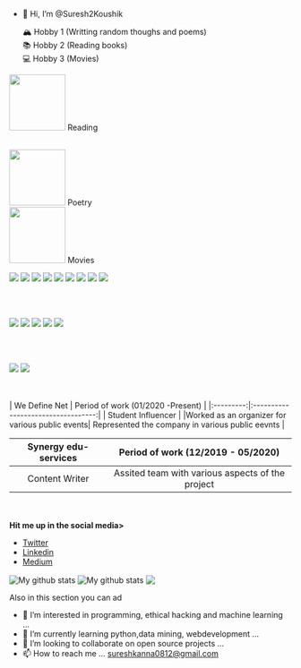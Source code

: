 - 👋 Hi, I’m @Suresh2Koushik

    🏔  Hobby 1 (Writting random thoughs and poems)  
   📚 Hobby 2 (Reading books)  
   💻  Hobby 3 (Movies) 

<img src="https://cdn.pixabay.com/photo/2014/09/05/18/32/old-books-436498_1280.jpg" width="100px"> Reading  
<br>

<img src="https://external-content.duckduckgo.com/iu/?u=https%3A%2F%2Fi.pinimg.com%2Foriginals%2F1a%2F2f%2Fce%2F1a2fce9d9ad2c08b01995324bff7a9b3.jpg&f=1&nofb=1" width="100px"> Poetry
<br>
<img src="https://external-content.duckduckgo.com/iu/?u=https%3A%2F%2Ftse4.mm.bing.net%2Fth%3Fid%3DOIP.6XhbLuMXzsAV-S72W94jgAHaHa%26pid%3DApi&f=1" width="100px"> Movies
<br>

<p>
  <img src="https://img.shields.io/badge/Python-3776AB?style=for-the-badge&logo=python&logoColor=white" />
  <img src="https://img.shields.io/badge/HTML5-E34F26?style=for-the-badge&logo=html5&logoColor=white" />
  <img src="https://img.shields.io/badge/CSS3-1572B6?style=for-the-badge&logo=css3&logoColor=white" />
  <img src="https://img.shields.io/badge/JavaScript-323330?style=for-the-badge&logo=javascript&logoColor=F7DF1E" />
  <img src="https://img.shields.io/badge/C-00599C?style=for-the-badge&logo=c&logoColor=white" />
  <img src="https://img.shields.io/badge/C%2B%2B-00599C?style=for-the-badge&logo=c%2B%2B&logoColor=white" />
  <img src="https://img.shields.io/badge/C%23-239120?style=for-the-badge&logo=c-sharp&logoColor=white" />
  <img src="https://img.shields.io/badge/Java-ED8B00?style=for-the-badge&logo=java&logoColor=white" />
  <img src="https://img.shields.io/badge/PHP-777BB4?style=for-the-badge&logo=php&logoColor=white" />
</p>

<br><br>

<p>
  <img src="https://img.shields.io/badge/Xcode-007ACC?style=flat-square&logo=Xcode&logoColor=white" />
  <img src="https://img.shields.io/badge/Visual_Studio_Code-0078D4?style=for-the-badge&logo=visual%20studio%20code&logoColor=white" />
  <img src="https://img.shields.io/badge/Visual_Studio-5C2D91?style=for-the-badge&logo=visual%20studio&logoColor=white" />
  <img src="https://img.shields.io/badge/Atom-66595C?style=for-the-badge&logo=Atom&logoColor=white" />
  <img src="https://img.shields.io/badge/Eclipse-2C2255?style=for-the-badge&logo=eclipse&logoColor=white" />
</p>

<br><br>

<p>
  <img src="https://img.shields.io/badge/MySQL-00000F?style=for-the-badge&logo=mysql&logoColor=white" />
  <img src="https://img.shields.io/badge/PostgreSQL-316192?style=for-the-badge&logo=postgresql&logoColor=white" />
  </p>
  
  <br><br>
| We Define Net | Period of work (01/2020 -Present) |
|:---------:|:----------------------------------:|
| Student Influencer | |Worked as an organizer for various public events| Represented the company in various public eevnts  |

| Synergy edu-services | Period of work (12/2019 - 05/2020) |
|:---------:|:----------------------------------:|
| Content Writer | Assited team with various aspects of the project| |Reserached industry releated topics |


<br><br>
**Hit me up in the social media>**

- [Twitter](https://twitter.com/Suresh2koushik)
- [Linkedin](https://www.linkedin.com/in/suresh-kanna-70800617b/)
- [Medium](https://www.linkedin.com/in/suresh-kanna-70800617b/)






<img align="center" src="https://github-readme-streak-stats.herokuapp.com?user=timcreative&theme=vue-dark&hide_border=true&date_format=M%20j%5B%2C%20Y%5D" alt="My github stats" />
<img align="center" src="https://github-readme-stats.vercel.app/api?username=timcreative&show_icons=true&include_all_commits=true&theme=cobalt&hide_border=true" alt="My github stats" /> 
<img align="center" src="https://github-readme-stats.vercel.app/api/top-langs/?username=timcreative&layout=compact&theme=cobalt&hide_border=true" />


Also in this section you can ad

- 👀 I’m interested in programming, ethical hacking and machine learning ...
- 🌱 I’m currently learning python,data mining, webdevelopment ...
- 💞️ I’m looking to collaborate on open source projects ...
- 📫 How to reach me ...
sureshkanna0812@gmail.com











<!---
Suresh2Koushik/Suresh2Koushik is a ✨ special ✨ repository because its `README.md` (this file) appears on your GitHub profile.
You can click the Preview link to take a look at your changes.
--->
